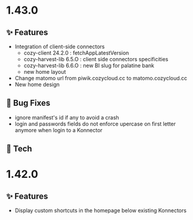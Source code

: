 # 1.43.0

## ✨ Features

* Integration of client-side connectors
  * cozy-client 24.2.0 : fetchAppLatestVersion
  * cozy-harvest-lib 6.5.O : client side connectors specificities
  * cozy-harvest-lib 6.6.O : new BI slug for palatine bank
  * new home layout
* Change matomo url from piwik.cozycloud.cc to matomo.cozycloud.cc
* New home design

## 🐛 Bug Fixes

* ignore manifest's id if any to avoid a crash
* login and passwords fields do not enforce upercase on first letter anymore when login to a Konnector

## 🔧 Tech

# 1.42.0

## ✨ Features

* Display custom shortcuts in the homepage below existing Konnectors

